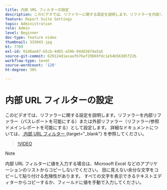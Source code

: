 ```yaml
---
title: 内部 URL フィルターの設定
description: このビデオでは、リファラーに関する設定を説明します。リファラーを内部リファラー（パスレポートを可能にする）または外部リファラー（リファラー／参照ドメインレポートを可能にする）として設定します。
feature: Report Suite Settings
topic: Administration
role: Admin
level: Beginner
doc-type: feature video
thumbnail: 333043.jpg
kt: 7709
exl-id: 91d8ae87-b5cb-4d65-a59b-04dd2674a5a5
source-git-commit: 629124d1acaafb76af29669fdc1e54b56385f22b
workflow-type: tm+mt
source-wordcount: '128'
ht-degree: 30%

---
```


# 内部 URL フィルターの設定

このビデオでは、リファラーに関する設定を説明します。リファラーを内部リファラー（パスレポートを可能にする）または外部リファラー（リファラー/参照ドメインレポートを可能にする）として設定します。 詳細なドキュメントについては、[ 内部 URL フィルター ](https://experienceleague.adobe.com/docs/analytics/admin/admin-tools/internal-url-filter-admin.html?lang=ja){target="_blank"} を参照してください。

>[!VIDEO](https://video.tv.adobe.com/v/3412919/?quality=12&learn=on&captions=jpn)

>[!NOTE]
>
>内部 URL フィルターに値を入力する場合は、Microsoft Excel などのアプリケーションのリストからコピーしないでください。 目に見えない余分な文字をコピーして貼り付ける危険性があります。 すべての文字を表示できるテキストエディターからコピーするか、フィールドに値を手動で入力してください。